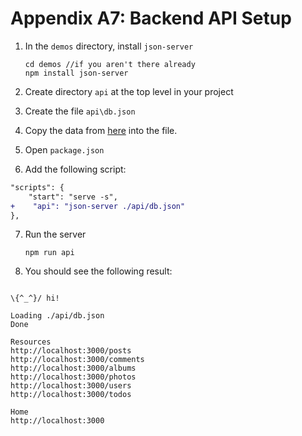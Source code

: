 # Appendix A7: Backend API Setup

1. In the `demos` directory, install `json-server`

   ```
   cd demos //if you aren't there already
   npm install json-server
   ```

2. Create directory `api` at the top level in your project
3. Create the file `api\db.json`
4. Copy the data from [here](https://gist.github.com/craigmckeachie/196d975a63271e550d25cb57852b88cc) into the file.
5. Open `package.json`
6. Add the following script:

```diff
"scripts": {
    "start": "serve -s",
+    "api": "json-server ./api/db.json"
},
```

7. Run the server

   ```
   npm run api
   ```

8. You should see the following result:

```

\{^_^}/ hi!

Loading ./api/db.json
Done

Resources
http://localhost:3000/posts
http://localhost:3000/comments
http://localhost:3000/albums
http://localhost:3000/photos
http://localhost:3000/users
http://localhost:3000/todos

Home
http://localhost:3000

```
